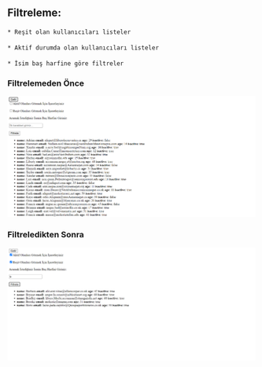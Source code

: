 ## Filtreleme:

    * Reşit olan kullanıcıları listeler

    * Aktif durumda olan kullanıcıları listeler

    * İsim baş harfine göre filtreler

### Filtrelemeden Önce

![Resim](getir.png)

### Filtreledikten Sonra

![Resim](getir2.png)
